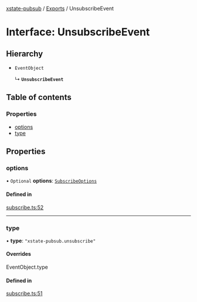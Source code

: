 [xstate-pubsub](../README.md) / [Exports](../modules.md) / UnsubscribeEvent

# Interface: UnsubscribeEvent

## Hierarchy

- `EventObject`

  ↳ **`UnsubscribeEvent`**

## Table of contents

### Properties

- [options](UnsubscribeEvent.md#options)
- [type](UnsubscribeEvent.md#type)

## Properties

### options

• `Optional` **options**: [`SubscribeOptions`](SubscribeOptions.md)

#### Defined in

[subscribe.ts:52](https://github.com/chanced/xstate-pubsub/blob/a9ee086/src/subscribe.ts#L52)

___

### type

• **type**: ``"xstate-pubsub.unsubscribe"``

#### Overrides

EventObject.type

#### Defined in

[subscribe.ts:51](https://github.com/chanced/xstate-pubsub/blob/a9ee086/src/subscribe.ts#L51)
